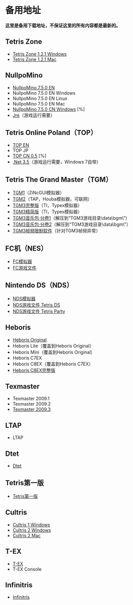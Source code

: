 # 备用地址

**这里是备用下载地址，不保证这里的所有内容都是最新的。**

## Tetris Zone

* [Tetris Zone 1.2.1 Windows](http://zone.tetris.com/download/win/current)
* [Tetris Zone 1.2.1 Mac](http://zone.tetris.com/download/mac/current)

## NullpoMino

* [NullpoMino 7.5.0 EN](http://1000eb.com/2s6u)
* NullpoMino 7.5.0 EN Windows
* NullpoMino 7.5.0 EN Linux
* NullpoMino 7.5.0 EN Mac
* [NullpoMino 7.5.0 CN Windows](http://1000eb.com/9seg) [%]
* [Jre](http://1000eb.com/2s6y)（游戏运行需要）

## Tetris Online Poland（TOP）

* [TOP EN](http://1000eb.com/au2i)
* TOP JP
* [TOP CN 0.5](http://1000eb.com/9ayq) [%]
* [.Net 3.5](http://1000eb.com/3trn)（游戏运行需要，Windows 7自带）

## Tetris The Grand Master（TGM）

* [TGM1](http://1000eb.com/2r6o)（ZiNcGUI模拟器）
* [TGM2](http://1000eb.com/2r6t)（TAP，Houba模拟器，可联网）
* [TGM3完整版](http://1000eb.com/gntn)（TI，Typex模拟器）
* [TGM3精简版](http://1000eb.com/2r6x)（TI，Typex模拟器）
* [TGM3音乐包·分卷1](http://1000eb.com/2s4v)（解压到“TGM3游戏目录\\data\\bgm\\”）
* [TGM3音乐包·分卷2](http://1000eb.com/2s5k)（解压到“TGM3游戏目录\\data\\bgm\\”）
* [TGM3帧频限制软件](http://1000eb.com/2r71)（针对TGM3帧频异常）

## FC机（NES）

* [FC模拟器](http://1000eb.com/2s7y)
* [FC游戏文件](http://1000eb.com/2s7z)

## Nintendo DS（NDS）

* [NDS模拟器](http://1000eb.com/2s7p)
* [NDS游戏文件 Tetris DS](http://1000eb.com/2s7q)
* [NDS游戏文件 Tetris Party](http://1000eb.com/2s7s)

## Heboris

* [Heboris Original](http://1000eb.com/2r7a)
* Heboris Lite（覆盖到Heboris Original）
* Heboris Mini（覆盖到Heboris Original）
* Heboris C7EX
* Heboris C8EX（覆盖到Heboris C7EX）
* [Heboris C8EX完整版](http://1000eb.com/2r76)

## Texmaster

* Texmaster 2009.1
* Texmaster 2009.2
* [Texmaster 2009.3](http://1000eb.com/2s32)

## LTAP

* LTAP

## Dtet

* [Dtet](http://1000eb.com/2r7j)

## Tetris第一版

* [Tetris第一版](http://1000eb.com/2s34)

## Cultris

* [Cultris 1 Windows](http://gewaltig.net/dl.aspx?v=c1-win)
* [Cultris 2 Windows](http://gewaltig.net/dl.aspx?v=c2-win)
* [Cultris 2 Mac](http://gewaltig.net/dl.aspx?v=c2-osx)

## T-EX

* [T-EX](http://1000eb.com/2s3b)
* T-EX Console

## Infinitris

* [Infinitris](http://1000eb.com/2s1h)